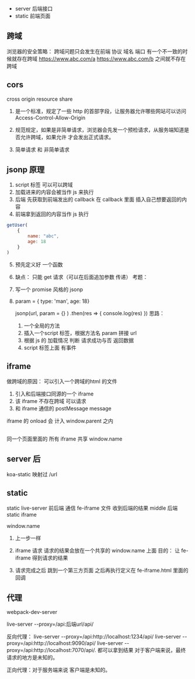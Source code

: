 - server 后端接口
- static 前端页面

## 跨域
浏览器的安全策略：
    跨域问题只会发生在前端
    协议 域名 端口 有一个不一致的时候就存在跨域
    https://www.abc.com/a https://www.abc.com/b 之间就不存在跨域

## cors      
cross origin resource share 
1. 是一个标准，规定了一些 http 的首部字段，让服务器允许哪些网站可以访问
    Access-Control-Allow-Origin

2. 规范规定，如果是非简单请求，浏览器会先发一个预检请求，从服务端知道是否允许跨域，如果允许 才会发出正式请求。                                                
3. 简单请求 和 非简单请求

## jsonp 原理
1. script 标签 可以可以跨域
2. 加载进来的内容会被当作 js 来执行
3. 后端 先获取到前端发出的 callback 在 callback 里面 插入自己想要返回的内容
4. 前端拿到返回的内容当作 js 执行

```js
getUser(
    {
        name: "abc",
        age: 18
    }
)
```
5. 预先定义好 一个函数
6. 缺点： 只能 get 请求（可以在后面追加参数 传递）
考题：
7. 写一个 promise 风格的 jsonp
8. param = { type: 'man', age: 18}

    jsonp(url, param = {} )
        .then(res => {
            console.log(res)
        })
思路： 
    1. 一个全局的方法
    2. 插入一个script 标签，根据方法名 param 拼接 url
    3. 根据 js 的 加载情况 判断 请求成功与否 返回数据
    4. script 标签上面 有事件


## iframe
   做跨域的原因：
    可以引入一个跨域的html 的文件

1. 引入和后端接口同源的一个 iframe
2. 该 iframe 不存在跨域 可以请求
3. 和 iframe 通信的 postMessage message

iframe 的 onload 会 计入 window.parent 之内

##
同一个页面里面的 所有 iframe 共享 window.name

## server 后
koa-static 映射过 /url

## static
static live-server
前后端 通信 fe-iframe 文件 收到后端的结果 middle 后端 static iframe

window.name

1. 上一步一样 
2. iframe 请求 请求的结果会放在一个共享的 window.name 上面
    目的： 让 fe-iframe 得到请求的结果 

3. 请求完成之后 跳到一个第三方页面 之后再执行定义在 fe-iframe.html 里面的回调

## 代理
webpack-dev-server 

live-server --proxy=/api:后端url/api/

反向代理： live-server --proxy=/api:http://localhost:1234/api/
          live-server --proxy=/api:http://localhost:9090/api/
          live-server --proxy=/api:http://localhost:7070/api/.
    都可以拿到结果
    对于客户端来说，最终请求的地方是未知的。


正向代理：对于服务端来说 客户端是未知的。
